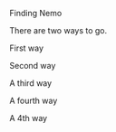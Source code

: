 Finding Nemo

There are two ways to go.

First way

Second way

A third way

A fourth way

A 4th way
